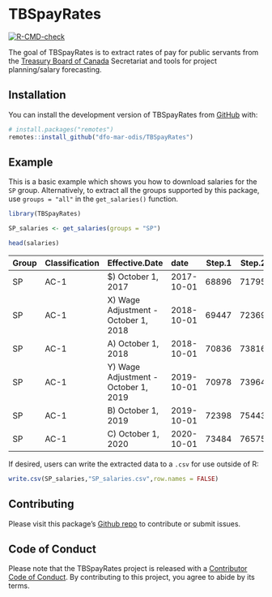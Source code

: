 
<!-- README.md is generated from README.Rmd. Please edit that file -->

# TBSpayRates

<!-- badges: start -->

[![R-CMD-check](https://github.com/dfo-mar-odis/TBSpayRates/actions/workflows/R-CMD-check.yaml/badge.svg)](https://github.com/dfo-mar-odis/TBSpayRates/actions/workflows/R-CMD-check.yaml)
<!-- badges: end -->

The goal of TBSpayRates is to extract rates of pay for public servants
from the [Treasury Board of
Canada](https://www.tbs-sct.canada.ca/pubs_pol/hrpubs/coll_agre/rates-taux-eng.asp)
Secretariat and tools for project planning/salary forecasting.

## Installation

You can install the development version of TBSpayRates from
[GitHub](https://github.com/) with:

``` r
# install.packages("remotes")
remotes::install_github("dfo-mar-odis/TBSpayRates")
```

## Example

This is a basic example which shows you how to download salaries for the
`SP` group. Alternatively, to extract all the groups supported by this
package, use `groups = "all"` in the `get_salaries()` function.

``` r
library(TBSpayRates)

SP_salaries <- get_salaries(groups = "SP")
```

``` r
head(salaries)
```

| Group | Classification | Effective.Date                        | date       | Step.1 | Step.2 | Step.3 | Step.4 | Step.5 | Step.6 | Step.7 | Step.8 | Step.9 | Step.10 | Step.11 | Step.12 | Step.13 | Step.14 | Range.Step.1 |
|:------|:---------------|:--------------------------------------|:-----------|-------:|-------:|-------:|-------:|-------:|-------:|-------:|-------:|-------:|--------:|--------:|--------:|--------:|--------:|:-------------|
| SP    | AC-1           | \$) October 1, 2017                   | 2017-10-01 |  68896 |  71795 |  74697 |  77593 |  80489 |  83947 |  87388 |  90643 |  93758 |   96890 |  100523 |  104294 |  108063 |  112464 | NA           |
| SP    | AC-1           | X\) Wage Adjustment - October 1, 2018 | 2018-10-01 |  69447 |  72369 |  75295 |  78214 |  81133 |  84619 |  88087 |  91368 |  94508 |   97665 |  101327 |  105128 |  108928 |  113364 | NA           |
| SP    | AC-1           | A\) October 1, 2018                   | 2018-10-01 |  70836 |  73816 |  76801 |  79778 |  82756 |  86311 |  89849 |  93195 |  96398 |   99618 |  103354 |  107231 |  111107 |  115631 | NA           |
| SP    | AC-1           | Y\) Wage Adjustment - October 1, 2019 | 2019-10-01 |  70978 |  73964 |  76955 |  79938 |  82922 |  86484 |  90029 |  93381 |  96591 |   99817 |  103561 |  107445 |  111329 |  115862 | NA           |
| SP    | AC-1           | B\) October 1, 2019                   | 2019-10-01 |  72398 |  75443 |  78494 |  81537 |  84580 |  88214 |  91830 |  95249 |  98523 |  101813 |  105632 |  109594 |  113556 |  118179 | NA           |
| SP    | AC-1           | C\) October 1, 2020                   | 2020-10-01 |  73484 |  76575 |  79671 |  82760 |  85849 |  89537 |  93207 |  96678 | 100001 |  103340 |  107216 |  111238 |  115259 |  119952 | NA           |

If desired, users can write the extracted data to a `.csv` for use
outside of R:

``` r
write.csv(SP_salaries,"SP_salaries.csv",row.names = FALSE)
```

## Contributing

Please visit this package’s [Github
repo](https://github.com/dfo-mar-odis/TBSpayRates) to contribute or
submit issues.

## Code of Conduct

Please note that the TBSpayRates project is released with a [Contributor
Code of
Conduct](https://dfo-mar-odis.github.io/TBSpayRates/CODE_OF_CONDUCT.html).
By contributing to this project, you agree to abide by its terms.
